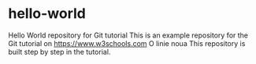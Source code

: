 # hello-world
Hello World repository for Git tutorial
This is an example repository for the Git tutorial on https://www.w3schools.com
O linie noua
This repository is built step by step in the tutorial.